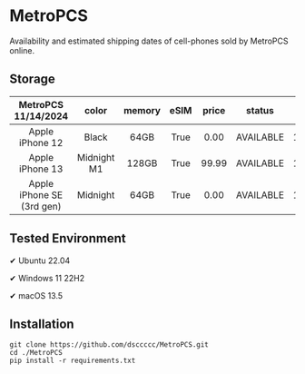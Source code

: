 # MetroPCS
Availability and estimated shipping dates of cell-phones sold by MetroPCS online.
## Storage
|MetroPCS 11/14/2024|color|memory|eSIM|price|status|shipping from|shipping to|
|:--:|:--:|:--:|:--:|:--:|:--:|:--:|:--:|
|Apple iPhone 12|Black|64GB|True|0.00|AVAILABLE|11/13/2024|11/18/2024|
|Apple iPhone 13|Midnight M1|128GB|True|99.99|AVAILABLE|11/13/2024|11/18/2024|
|Apple iPhone SE (3rd gen)|Midnight|64GB|True|0.00|AVAILABLE|11/13/2024|11/18/2024|

## Tested Environment
✔ Ubuntu 22.04

✔ Windows 11 22H2

✔ macOS 13.5
## Installation
```
git clone https://github.com/dsccccc/MetroPCS.git
cd ./MetroPCS
pip install -r requirements.txt
```
